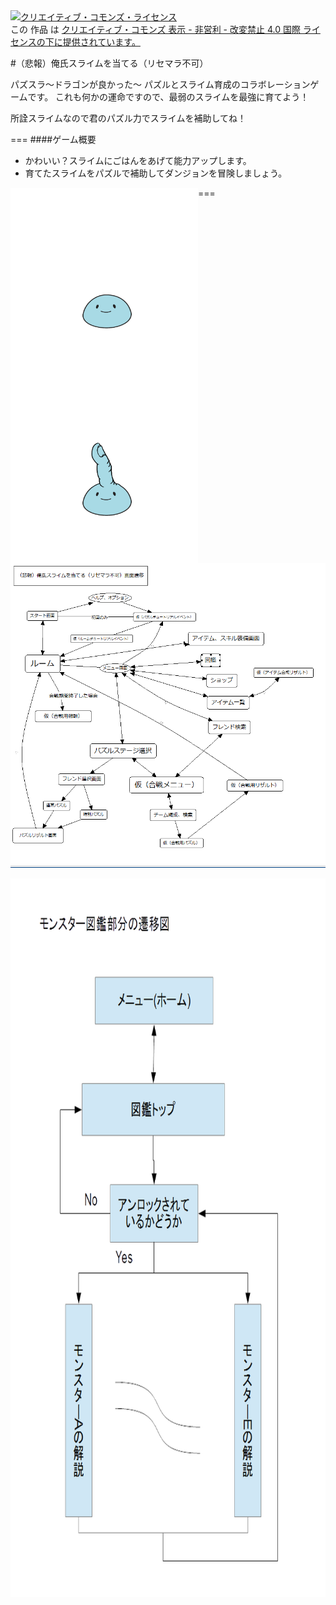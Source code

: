 <a rel="license" href="http://creativecommons.org/licenses/by-nc-nd/4.0/">
<img alt="クリエイティブ・コモンズ・ライセンス" style="border-width:0" src="https://i.creativecommons.org/l/by-nc-nd/4.0/88x31.png" /></a><br />この 作品 は <a rel="license" href="http://creativecommons.org/licenses/by-nc-nd/4.0/">クリエイティブ・コモンズ 表示 - 非営利 - 改変禁止 4.0 国際 ライセンスの下に提供されています。</a>

#（悲報）俺氏スライムを当てる（リセマラ不可）

パズスラ～ドラゴンが良かった～
パズルとスライム育成のコラボレーションゲームです。
これも何かの運命ですので、最弱のスライムを最強に育てよう！

所詮スライムなので君のパズル力でスライムを補助してね！

===
####ゲーム概要
 * かわいい？スライムにごはんをあげて能力アップします。
 * 育てたスライムをパズルで補助してダンジョンを冒険しましょう。

===
<a href="url"><img src="https://github.com/athenaeum-school/ANH/blob/master/zeri01.png" align="left" height="300" width="300" ></a>
<a href="url"><img src="https://github.com/athenaeum-school/ANH/blob/master/zeri02.png" align="left" height="300" width="300" ></a>

![image](state01.PNG)


<a href="url"><img src="https://github.com/athenaeum-school/ANH/blob/master/Headrokoko/MonsterBookflow.png" align="left" height="1150" width="800" ></a>
